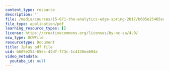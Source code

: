 ```yaml
---
content_type: resource
description: ''
file: /media/courses/15-071-the-analytics-edge-spring-2017/b605e25465ec42dff73c1c4138ea694a_1i5TDkri78Y.pdf
file_type: application/pdf
learning_resource_types: []
license: https://creativecommons.org/licenses/by-nc-sa/4.0/
ocw_type: OCWFile
resourcetype: Document
title: 3play pdf file
uid: b605e254-65ec-42df-f73c-1c4138ea694a
video_metadata:
  youtube_id: null
---
```

